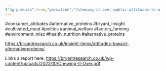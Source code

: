 ```yaml
---
{"dg-publish":true,"permalink":"/chewing-it-over-public-attitudes-to-alternative-proteins-and-meat-reduction/","tags":["alternative_proteins"],"created":"2025-10-23T17:42:42.227+01:00","updated":"2025-10-23T17:42:42.227+01:00"}
---
```


#consumer_attitudes #alternative_proteins #bryant_insight #cultivated_meat #politics #animal_welfare #factory_farming #environment_misc #health_nutrition  #alternative_proteins 

https://bryantresearch.co.uk/insight-items/attitudes-toward-alternativeproteins/

Links a report here: https://bryantresearch.co.uk/wp-content/uploads/2023/10/Chewing-It-Over.pdf